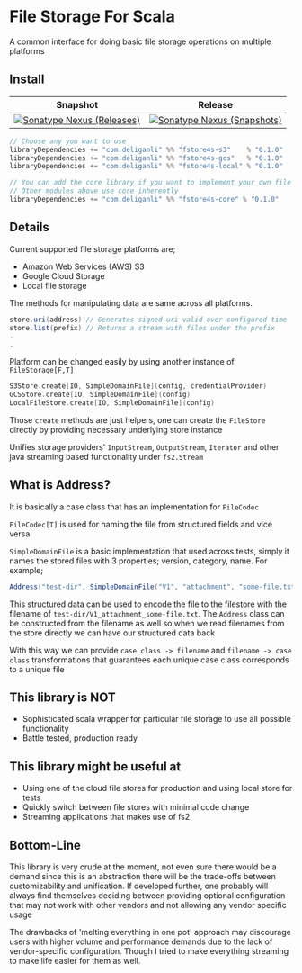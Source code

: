# File Storage For Scala

A common interface for doing basic file storage operations on multiple platforms

## Install
| Snapshot | Release |
| --- | --- |
| [![Sonatype Nexus (Releases)][Badge-SonatypeReleases]][Link-SonatypeReleases] | [![Sonatype Nexus (Snapshots)][Badge-SonatypeSnapshots]][Link-SonatypeSnapshots] |

```sbt
// Choose any you want to use
libraryDependencies += "com.deliganli" %% "fstore4s-s3"    % "0.1.0"
libraryDependencies += "com.deliganli" %% "fstore4s-gcs"   % "0.1.0"
libraryDependencies += "com.deliganli" %% "fstore4s-local" % "0.1.0"

// You can add the core library if you want to implement your own file store
// Other modules above use core inherently
libraryDependencies += "com.deliganli" %% "fstore4s-core" % "0.1.0"
```
## Details

Current supported file storage platforms are;
- Amazon Web Services (AWS) S3
- Google Cloud Storage
- Local file storage

The methods for manipulating data are same across all platforms.

```scala
store.uri(address) // Generates signed uri valid over configured time
store.list(prefix) // Returns a stream with files under the prefix
.
.
```

Platform can be changed easily by using another instance of `FileStorage[F,T]`

```scala
S3Store.create[IO, SimpleDomainFile](config, credentialProvider)
GCSStore.create[IO, SimpleDomainFile](config)
LocalFileStore.create[IO, SimpleDomainFile](config)
```

Those `create` methods are just helpers, one can create the `FileStore` directly
by providing necessary underlying store instance

Unifies storage providers' `InputStream`, `OutputStream`, `Iterator` and other java 
streaming based functionality under `fs2.Stream`

## What is Address?

It is basically a case class that has an implementation for `FileCodec`

`FileCodec[T]` is used for naming the file from structured fields and vice versa

`SimpleDomainFile` is a basic implementation that used across tests, simply it names 
the stored files with 3 properties; version, category, name. For example;

```scala
Address("test-dir", SimpleDomainFile("V1", "attachment", "some-file.txt"))
```

This structured data can be used to encode the file to the filestore with the filename
of `test-dir/V1_attachment_some-file.txt`. The `Address` class can be constructed 
from the filename as well so when we read filenames from the store directly we can 
have our structured data back

With this way we can provide `case class -> filename` and `filename -> case class` 
transformations that guarantees each unique case class corresponds to a unique file

## This library is NOT

- Sophisticated scala wrapper for particular file storage to use all possible functionality
- Battle tested, production ready

## This library might be useful at

- Using one of the cloud file stores for production and using local store for tests
- Quickly switch between file stores with minimal code change
- Streaming applications that makes use of fs2

## Bottom-Line
This library is very crude at the moment, not even sure there would be a demand since
this is an abstraction there will be the trade-offs between customizability and 
unification. If developed further, one probably will always find themselves deciding between
providing optional configuration that may not work with other vendors and not allowing
any vendor specific usage

The drawbacks of 'melting everything in one pot' approach may discourage users with higher 
volume and performance demands due to the lack of vendor-specific configuration. Though I 
tried to make everything streaming to make life easier for them as well.

[Badge-SonatypeReleases]: https://img.shields.io/nexus/s/com.deliganli/fstore4s-core_2.13?server=https%3A%2F%2Foss.sonatype.org "Sonatype Releases"
[Link-SonatypeReleases]: https://oss.sonatype.org/content/repositories/snapshots/com/deliganli/fstore4s-core_2.13/ "Sonatype Releases"

[Badge-SonatypeSnapshots]: https://img.shields.io/nexus/r/https/oss.sonatype.org/com.deliganli/fstore4s-core_2.13.svg "Sonatype Releases"
[Link-SonatypeSnapshots]: https://oss.sonatype.org/content/repositories/snapshots/com/deliganli/fstore4s-core_2.13/ "Sonatype Releases"
